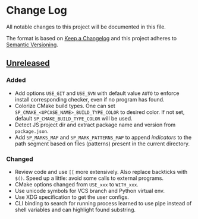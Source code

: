 <!--
SPDX-FileCopyrightText: 2024 Alex Turbov <i.zaufi@gmail.com>
SPDX-License-Identifier: GPL-3.0-or-later
-->

# Change Log

All notable changes to this project will be documented in this file.

The format is based on [Keep a Changelog](http://keepachangelog.com/)
and this project adheres to [Semantic Versioning](http://semver.org/).


## [Unreleased]

### Added

- Add options `USE_GIT` and `USE_SVN` with default value `AUTO` to enforce
  install corresponding checker, even if no program has found.
- Colorize CMake build types. One can set `SP_CMAKE_<UPCASE_NAME>_BUILD_TYPE_COLOR`
  to desired color. If not set, default `SP_CMAKE_BUILD_TYPE_COLOR` will be used.
- Detect JS project dir and extract package name and version from `package.json`.
- Add `SP_MARKS_MAP` and `SP_MARK_PATTERNS_MAP` to append _indicators_ to the path
  segment based on files (patterns) present in the current directory.

### Changed

- Review code and use `[[` more extensively. Also replace backticks with `$()`.
  Speed up a little: avoid some calls to external programs.
- CMake options changed from `USE_xxx` to `WITH_xxx`.
- Use unicode symbols for VCS branch and Python virtual env.
- Use XDG specification to get the user configs.
- CLI binding to search for running process learned to use pipe instead of
  shell variables and can highlight found substring.

[Unreleased]: https://github.com/zaufi/smart-prompt/compare/ddefc56...HEAD
